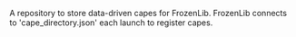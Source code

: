 A repository to store data-driven capes for FrozenLib.
FrozenLib connects to 'cape_directory.json' each launch to register capes.
